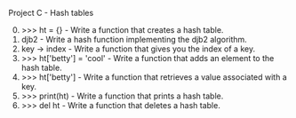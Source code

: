 Project C - Hash tables

0. \>\>\> ht = {} - Write a function that creates a hash table.
1. djb2 - Write a hash function implementing the djb2 algorithm.
2. key -> index - Write a function that gives you the index of a key.
3. \>\>\> ht['betty'] = 'cool' - Write a function that adds an element to the hash table.
4. \>\>\> ht['betty'] - Write a function that retrieves a value associated with a key.
5. \>\>\> print(ht) - Write a function that prints a hash table.
6. \>\>\> del ht - Write a function that deletes a hash table.
